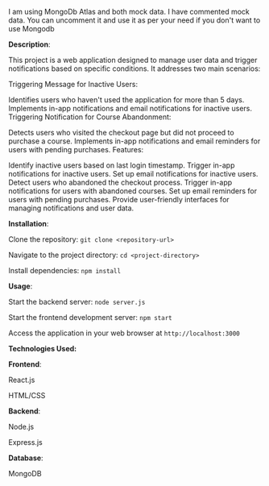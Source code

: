 I am using MongoDb Atlas and both mock data. I have commented mock data. You can uncomment it and use it as per your need if you don't want to use Mongodb

**Description**:

This project is a web application designed to manage user data and trigger notifications based on specific conditions. It addresses two main scenarios:

Triggering Message for Inactive Users:

Identifies users who haven't used the application for more than 5 days.
Implements in-app notifications and email notifications for inactive users.
Triggering Notification for Course Abandonment:

Detects users who visited the checkout page but did not proceed to purchase a course.
Implements in-app notifications and email reminders for users with pending purchases.
Features:

Identify inactive users based on last login timestamp.
Trigger in-app notifications for inactive users.
Set up email notifications for inactive users.
Detect users who abandoned the checkout process.
Trigger in-app notifications for users with abandoned courses.
Set up email reminders for users with pending purchases.
Provide user-friendly interfaces for managing notifications and user data.

**Installation**:

Clone the repository: `git clone <repository-url>`

Navigate to the project directory: `cd <project-directory>`

Install dependencies: `npm install`

**Usage**:

Start the backend server: `node server.js`

Start the frontend development server: `npm start`

Access the application in your web browser at `http://localhost:3000`


**Technologies Used:**


**Frontend**:

React.js

HTML/CSS

**Backend**:

Node.js

Express.js

**Database**:

MongoDB
